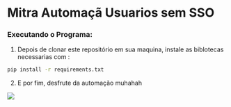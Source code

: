 # Mitra Automaçã Usuarios sem SSO

### Executando o Programa:

1. Depois de clonar este repositório em sua maquina, instale as biblotecas necessarias com :
```bash
pip install -r requirements.txt
```

2. E por fim, desfrute da automação muhahah
<img src="https://media.tenor.com/1MfQk9vFF7MAAAAM/anime-bye-bye-maki.gif">
